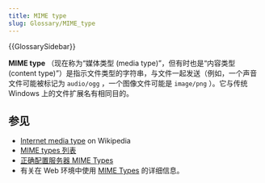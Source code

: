 ```yaml
---
title: MIME type
slug: Glossary/MIME_type
---
```


{{GlossarySidebar}}

**MIME type** （现在称为“媒体类型 (media type)”，但有时也是“内容类型 (content type)”）是指示文件类型的字符串，与文件一起发送（例如，一个声音文件可能被标记为 `audio/ogg` ，一个图像文件可能是 `image/png` ）。它与传统 Windows 上的文件扩展名有相同目的。

## 参见

- [Internet media type](https://zh.wikipedia.org/wiki/Internet_media_type) on Wikipedia
- [MIME types 列表](https://www.iana.org/assignments/media-types/media-types.xhtml)
- [正确配置服务器 MIME Types](/zh-CN/docs/Learn/Server-side/Configuring_server_MIME_types)
- 有关在 Web 环境中使用 [MIME Types](/zh-CN/docs/Web/HTTP/Basics_of_HTTP/MIME_types) 的详细信息。
